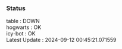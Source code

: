 ### Status


table : DOWN  
hogwarts : OK  
icy-bot : OK  
Latest Update : 2024-09-12 00:45:21.071559
